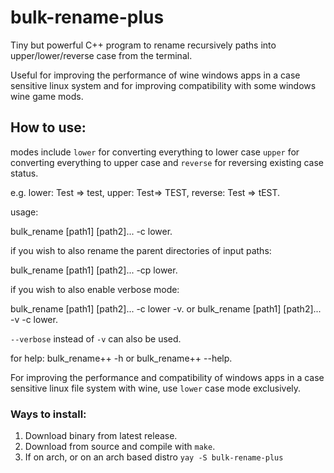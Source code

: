 # bulk-rename-plus
Tiny but powerful C++ program to rename recursively paths into upper/lower/reverse case from the terminal.

Useful for improving the performance of wine windows apps in a case sensitive linux system and for improving compatibility with some windows wine game mods.

## How to use:
modes include `lower` for converting everything to lower case `upper` for converting everything to upper case and `reverse` for reversing existing case status.

e.g. lower: Test => test, upper: Test=> TEST, reverse: Test => tEST.

usage:

bulk_rename [path1] [path2]... -c lower.

if you wish to also rename the parent directories of input paths:

bulk_rename [path1] [path2]... -cp lower.


if you wish to also enable verbose mode:

bulk_rename [path1] [path2]... -c lower -v.
or
bulk_rename [path1] [path2]... -v -c lower.

`--verbose` instead of `-v` can also be used.

for help:
bulk_rename++ -h or bulk_rename++ --help.

For improving the performance and compatibility of windows apps in a case sensitive linux file system with wine, use `lower` case mode exclusively.

### Ways to install:

1. Download binary from latest release.
2. Download from source and compile with `make`.
3. If on arch, or on an arch based distro `yay -S bulk-rename-plus`




